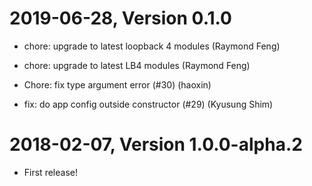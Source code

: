 2019-06-28, Version 0.1.0
=========================

 * chore: upgrade to latest loopback 4 modules (Raymond Feng)

 * chore: upgrade to latest LB4 modules (Raymond Feng)

 * Chore: fix type argument error (#30) (haoxin)

 * fix: do app config outside constructor (#29) (Kyusung Shim)


2018-02-07, Version 1.0.0-alpha.2
=================================

 * First release!
